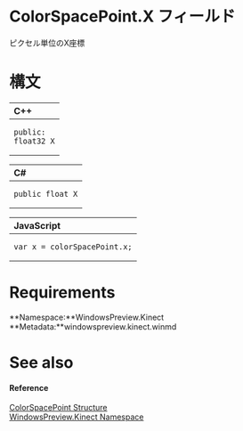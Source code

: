 ColorSpacePoint.X フィールド  
=======================  

ピクセル単位のX座標
<span id="syntaxSection"></span>

構文
======  

<table>
<colgroup>
<col width="100%" />
</colgroup>
<thead>
<tr class="header">
<th align="left">C++</th>
</tr>
</thead>
<tbody>
<tr class="odd">
<td align="left"><pre><code>public:  
float32 X</code></pre></td>
</tr>
</tbody>
</table>

<table>
<colgroup>
<col width="100%" />
</colgroup>
<thead>
<tr class="header">
<th align="left">C#</th>
</tr>
</thead>
<tbody>
<tr class="odd">
<td align="left"><pre><code>public float X</code></pre></td>
</tr>
</tbody>
</table>

<table>
<colgroup>
<col width="100%" />
</colgroup>
<thead>
<tr class="header">
<th align="left">JavaScript</th>
</tr>
</thead>
<tbody>
<tr class="odd">
<td align="left"><pre><code>var x = colorSpacePoint.x;</code></pre></td>
</tr>
</tbody>
</table>

<span id="requirements"></span>

Requirements  
============  

**Namespace:**WindowsPreview.Kinect  
**Metadata:**windowspreview.kinect.winmd  

<span id="ID4EX"></span>

See also  
========  

<span id="ID4EZ"></span>
#### Reference  

[ColorSpacePoint Structure](../../ColorSpacePoint_Structure.md)  
 [WindowsPreview.Kinect Namespace](../../../Kinect.md)  



<!--Please do not edit the data in the comment block below.-->
<!--
TOCTitle : X Field
RLTitle : ColorSpacePoint.X Field
KeywordK : X field
KeywordK : ColorSpacePoint.X field
KeywordF : WindowsPreview.Kinect.ColorSpacePoint.X
KeywordF : ColorSpacePoint.X
KeywordF : X
KeywordF : WindowsPreview.Kinect.ColorSpacePoint.X
KeywordA : F:WindowsPreview.Kinect.ColorSpacePoint.X
AssetID : F:WindowsPreview.Kinect.ColorSpacePoint.X
Locale : en-us
CommunityContent : 1
APIType : Managed
APILocation : windowspreview.kinect.winmd
APIName : WindowsPreview.Kinect.ColorSpacePoint.X
TargetOS : Windows
TopicType : kbSyntax
DevLang : VB
DevLang : CSharp
DevLang : JavaScript
DevLang : C++
DocSet : K4Wv2
ProjType : K4Wv2Proj
Technology : Kinect for Windows
Product : Kinect for Windows SDK v2
productversion : 20
-->

